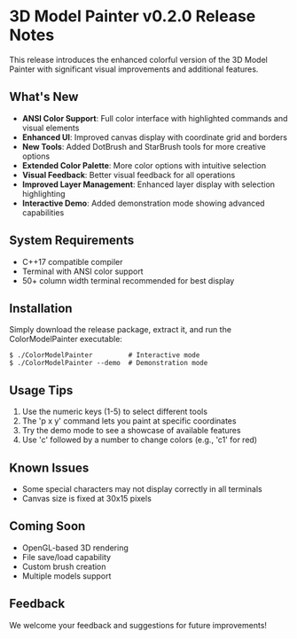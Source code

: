 # 3D Model Painter v0.2.0 Release Notes

This release introduces the enhanced colorful version of the 3D Model Painter with significant visual improvements and additional features.

## What's New

- **ANSI Color Support**: Full color interface with highlighted commands and visual elements
- **Enhanced UI**: Improved canvas display with coordinate grid and borders
- **New Tools**: Added DotBrush and StarBrush tools for more creative options
- **Extended Color Palette**: More color options with intuitive selection
- **Visual Feedback**: Better visual feedback for all operations
- **Improved Layer Management**: Enhanced layer display with selection highlighting
- **Interactive Demo**: Added demonstration mode showing advanced capabilities

## System Requirements

- C++17 compatible compiler
- Terminal with ANSI color support
- 50+ column width terminal recommended for best display

## Installation

Simply download the release package, extract it, and run the ColorModelPainter executable:

```
$ ./ColorModelPainter         # Interactive mode
$ ./ColorModelPainter --demo  # Demonstration mode
```

## Usage Tips

1. Use the numeric keys (1-5) to select different tools
2. The 'p x y' command lets you paint at specific coordinates
3. Try the demo mode to see a showcase of available features
4. Use 'c' followed by a number to change colors (e.g., 'c1' for red)

## Known Issues

- Some special characters may not display correctly in all terminals
- Canvas size is fixed at 30x15 pixels

## Coming Soon

- OpenGL-based 3D rendering
- File save/load capability
- Custom brush creation
- Multiple models support

## Feedback

We welcome your feedback and suggestions for future improvements!